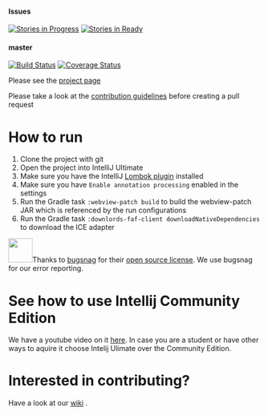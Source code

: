 #### Issues
[![Stories in Progress](https://badge.waffle.io/FAForever/downlords-faf-client.png?label=in%20progress&title=In%20Progress)](https://waffle.io/FAForever/downlords-faf-client)
[![Stories in Ready](https://badge.waffle.io/FAForever/downlords-faf-client.png?label=Ready&title=Up%20For%20Grabs)](https://waffle.io/FAForever/downlords-faf-client)
#### master
[![Build Status](https://travis-ci.org/FAForever/downlords-faf-client.svg?branch=master)](https://travis-ci.org/FAForever/downlords-faf-client)
[![Coverage Status](https://coveralls.io/repos/FAForever/downlords-faf-client/badge.svg)](https://coveralls.io/r/FAForever/downlords-faf-client)

Please see the [project page](http://FAForever.github.io/downlords-faf-client/)

Please take a look at the [contribution guidelines](https://github.com/FAForever/java-guidelines/wiki/Contribution-Guidelines) before creating a pull request


# How to run

1. Clone the project with git
1. Open the project into IntelliJ Ultimate
1. Make sure you have the IntelliJ [Lombok plugin](https://plugins.jetbrains.com/idea/plugin/6317-lombok-plugin) installed
1. Make sure you have `Enable annotation processing` enabled in the settings
1. Run the Gradle task `:webview-patch build` to build the webview-patch JAR which is referenced by the run configurations
1. Run the Gradle task `:downlords-faf-client downloadNativeDependencies` to download the ICE adapter


<img src="https://slack-files2.s3-us-west-2.amazonaws.com/avatars/2017-12-13/286651735269_a5ab3167acef52b0111e_512.png" width="48">Thanks to [bugsnag](https://www.bugsnag.com) for their [open source license](https://www.bugsnag.com/open-source/). We use bugsnag for our error reporting.

# See how to use Intellij Community Edition

We have a youtube video on it [here](https://youtu.be/8EwK16kk0BE). In case you are a student or have other ways to aquire it choose Intelij Ulimate over the Community Edition.

# Interested in contributing?

Have a look at our [wiki](https://github.com/FAForever/downlords-faf-client/wiki) .
